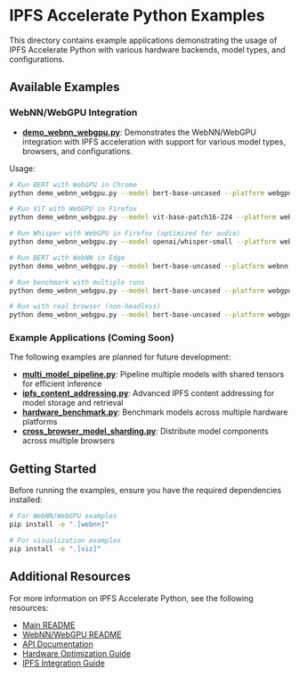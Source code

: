 # IPFS Accelerate Python Examples

This directory contains example applications demonstrating the usage of IPFS Accelerate Python with various hardware backends, model types, and configurations.

## Available Examples

### WebNN/WebGPU Integration

- **[demo_webnn_webgpu.py](demo_webnn_webgpu.py)**: Demonstrates the WebNN/WebGPU integration with IPFS acceleration with support for various model types, browsers, and configurations.

Usage:
```bash
# Run BERT with WebGPU in Chrome
python demo_webnn_webgpu.py --model bert-base-uncased --platform webgpu --browser chrome

# Run ViT with WebGPU in Firefox
python demo_webnn_webgpu.py --model vit-base-patch16-224 --platform webgpu --browser firefox

# Run Whisper with WebGPU in Firefox (optimized for audio)
python demo_webnn_webgpu.py --model openai/whisper-small --platform webgpu --browser firefox

# Run BERT with WebNN in Edge
python demo_webnn_webgpu.py --model bert-base-uncased --platform webnn --browser edge --precision 16 --mixed-precision

# Run benchmark with multiple runs
python demo_webnn_webgpu.py --model bert-base-uncased --platform webgpu --runs 5 --save benchmark_results.json

# Run with real browser (non-headless)
python demo_webnn_webgpu.py --model bert-base-uncased --platform webgpu --browser chrome --real-browser
```

### Example Applications (Coming Soon)

The following examples are planned for future development:

- **[multi_model_pipeline.py](multi_model_pipeline.py)**: Pipeline multiple models with shared tensors for efficient inference
- **[ipfs_content_addressing.py](ipfs_content_addressing.py)**: Advanced IPFS content addressing for model storage and retrieval
- **[hardware_benchmark.py](hardware_benchmark.py)**: Benchmark models across multiple hardware platforms
- **[cross_browser_model_sharding.py](cross_browser_model_sharding.py)**: Distribute model components across multiple browsers

## Getting Started

Before running the examples, ensure you have the required dependencies installed:

```bash
# For WebNN/WebGPU examples
pip install -e ".[webnn]"

# For visualization examples
pip install -e ".[viz]"
```

## Additional Resources

For more information on IPFS Accelerate Python, see the following resources:

- [Main README](../README.md)
- [WebNN/WebGPU README](../WEBNN_WEBGPU_README.md)
- [API Documentation](../docs/API.md)
- [Hardware Optimization Guide](../docs/HARDWARE.md)
- [IPFS Integration Guide](../docs/IPFS.md)